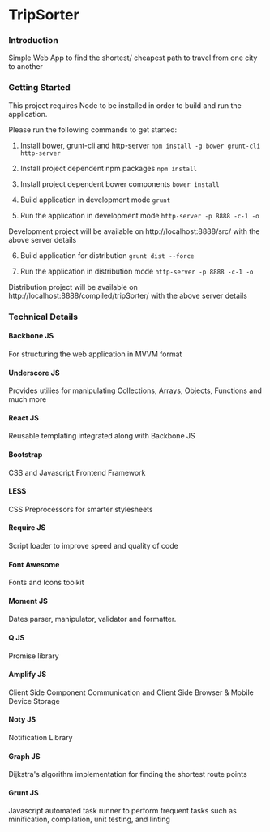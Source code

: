 # TripSorter

### Introduction

Simple Web App to find the shortest/ cheapest path to travel from one city to another

### Getting Started

This project requires Node to be installed in order to build and run the application.

Please run the following commands to get started:

1. Install bower, grunt-cli and http-server
```npm install -g bower grunt-cli http-server```

2. Install project dependent npm packages
```npm install```

3. Install project dependent bower components
```bower install```

4. Build application in development mode
```grunt```

5. Run the application in development mode
```http-server -p 8888 -c-1 -o```

Development project will be available on http://localhost:8888/src/ with the above server details

6. Build application for distribution
```grunt dist --force```

7. Run the application in distribution mode
```http-server -p 8888 -c-1 -o```

Distribution project will be available on http://localhost:8888/compiled/tripSorter/ with the above server details

### Technical Details

#### Backbone JS

For structuring the web application in MVVM format

#### Underscore JS

Provides utilies for manipulating Collections, Arrays, Objects, Functions and much more

#### React JS

Reusable templating integrated along with Backbone JS

#### Bootstrap

CSS and Javascript Frontend Framework

#### LESS

CSS Preprocessors for smarter stylesheets

#### Require JS

Script loader to improve speed and quality of code

#### Font Awesome

Fonts and Icons toolkit

#### Moment JS

Dates parser, manipulator, validator and formatter.

#### Q JS

Promise library

#### Amplify JS

Client Side Component Communication and Client Side Browser & Mobile Device Storage

#### Noty JS

Notification Library

#### Graph JS

Dijkstra's algorithm implementation for finding the shortest route points

#### Grunt JS

Javascript automated task runner to perform frequent tasks such as minification, compilation, unit testing, and linting
